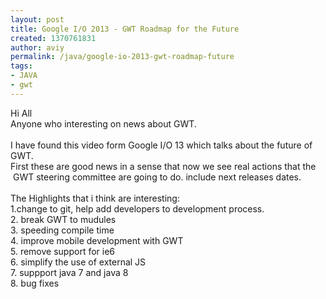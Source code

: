 ```yaml
---
layout: post
title: Google I/O 2013 - GWT Roadmap for the Future
created: 1370761831
author: aviy
permalink: /java/google-io-2013-gwt-roadmap-future
tags:
- JAVA
- gwt
---
```

<div style="direction: ltr;">
	Hi All</div>
<div style="direction: ltr;">
	Anyone who interesting on news about GWT.</div>
<div style="direction: ltr;">
	&nbsp;</div>
<div style="direction: ltr;">
	I have found this video form Google I/O 13 which talks about the future of GWT.</div>
<div style="direction: ltr;">
	First these are good news in a sense that now we see real actions that the &nbsp;GWT steering committee are going to do. include next releases dates.&nbsp;</div>
<div style="direction: ltr;">
	&nbsp;</div>
<div style="direction: ltr;">
	The Highlights that i think are interesting:</div>
<div style="direction: ltr;">
	1.change to git, help add developers to development process.</div>
<div style="direction: ltr;">
	2. break GWT to mudules</div>
<div style="direction: ltr;">
	3. speeding compile time</div>
<div style="direction: ltr;">
	4. improve mobile development with GWT</div>
<div style="direction: ltr;">
	5. remove support for ie6</div>
<div style="direction: ltr;">
	6. simplify the use of external JS&nbsp;</div>
<div style="direction: ltr;">
	7. suppport java 7 and java 8</div>
<div style="direction: ltr;">
	8. bug fixes</div>
<div style="direction: ltr;">
	&nbsp;</div>
